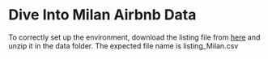 
# Dive Into Milan Airbnb Data


To correctly set up the environment, download the listing file from [here](http://data.insideairbnb.com/italy/lombardy/milan/2019-07-12/data/listings.csv.gz) and unzip it in the data folder. The expected file name is listing_Milan.csv 
